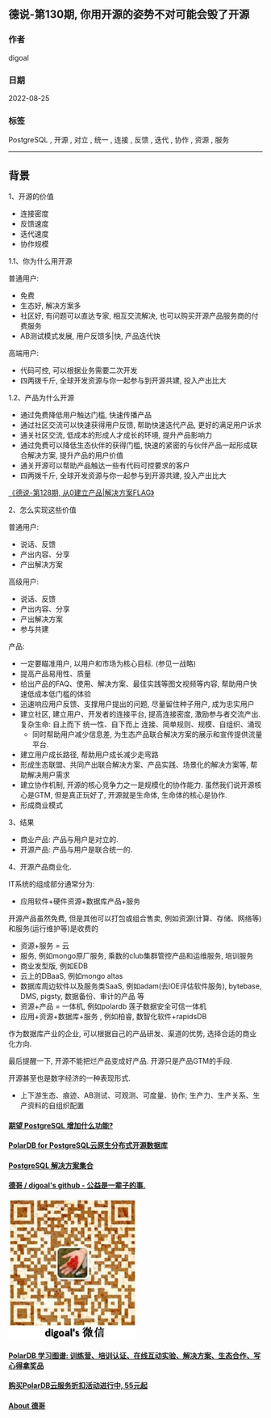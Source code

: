 ## 德说-第130期, 你用开源的姿势不对可能会毁了开源      
                              
### 作者                              
digoal                              
                              
### 日期                              
2022-08-25                            
                              
### 标签                              
PostgreSQL , 开源 , 对立 , 统一 , 连接 , 反馈 , 迭代 , 协作 , 资源 , 服务                  
                              
----                              
                              
## 背景       
    
1、开源的价值    
- 连接密度    
- 反馈速度    
- 迭代速度    
- 协作规模    
    
1\.1、你为什么用开源    
    
普通用户:    
- 免费    
- 生态好, 解决方案多    
- 社区好, 有问题可以直达专家, 相互交流解决, 也可以购买开源产品服务商的付费服务    
- AB测试模式发展, 用户反馈多|快, 产品迭代快    
    
高端用户:    
- 代码可控, 可以根据业务需要二次开发    
- 四两拨千斤, 全球开发资源与你一起参与到开源共建, 投入产出比大    
    
1\.2、产品为什么开源    
- 通过免费降低用户触达门槛, 快速传播产品    
- 通过社区交流可以快速获得用户反馈, 帮助快速迭代产品, 更好的满足用户诉求    
- 通关社区交流, 低成本的形成人才成长的环境, 提升产品影响力    
- 通过免费可以降低生态伙伴的获得门槛, 快速的紧密的与伙伴产品一起形成联合解决方案, 提升产品的用户价值    
- 通关开源可以帮助产品触达一些有代码可控要求的客户    
- 四两拨千斤, 全球开发资源与你一起参与到开源共建, 投入产出比大    
  
[《德说-第128期, 从0建立产品|解决方案FLAG》](../202208/20220824_01.md)  
    
    
2、怎么实现这些价值    
    
普通用户:    
- 说话、反馈    
- 产出内容、分享    
- 产出解决方案    
    
高级用户:    
- 说话、反馈    
- 产出内容、分享    
- 产出解决方案    
- 参与共建    
    
    
产品:    
- 一定要瞄准用户, 以用户和市场为核心目标. (参见一战略)
- 提高产品易用性、质量    
- 给出产品的FAQ、使用、解决方案、最佳实践等图文视频等内容, 帮助用户快速低成本低门槛的体验
- 迅速响应用户反馈、支撑用户提出的问题, 尽量留住种子用户, 成为忠实用户
- 建立社区, 建立用户、开发者的连接平台, 提高连接密度, 激励参与者交流产出.  复杂生命: 自上而下 统一性、自下而上 连接、简单规则、规模、自组织、涌现      
    - 同时帮助用户减少信息差, 为生态产品联合解决方案的展示和宣传提供流量平台.  
- 建立用户成长路径, 帮助用户成长减少走弯路  
- 形成生态联盟、共同产出联合解决方案、产品实践、场景化的解决方案等, 帮助解决用户需求    
- 建立协作机制, 开源的核心竞争力之一是规模化的协作能力. 虽然我们说开源核心是GTM, 但是真正玩好了, 开源就是生命体, 生命体的核心是协作.   
- 形成商业模式     
    
    
3、结果    
- 商业产品: 产品与用户是对立的.     
- 开源产品: 产品与用户是联合统一的.    
    
    
4、开源产品商业化.      
    
IT系统的组成部分通常分为:      
- 应用软件+硬件资源+数据库产品+服务    
    
开源产品虽然免费, 但是其他可以打包或组合售卖, 例如资源(计算、存储、网络等)和服务(运行维护等)是收费的       
- 资源+服务 = 云     
- 服务, 例如mongo原厂服务, 乘数的club集群管控产品和运维服务, 培训服务       
- 商业发型版, 例如EDB     
- 云上的DBaaS, 例如mongo altas     
- 数据库周边软件以及服务类SaaS, 例如adam(去IOE评估软件服务), bytebase, DMS, pigsty, 数据备份、审计的产品 等     
- 资源+产品 = 一体机, 例如polardb 莲子数据安全可信一体机     
- 应用+资源+数据库+服务 , 例如柏睿, 数智化软件+rapidsDB     
    
作为数据库产业的企业, 可以根据自己的产品研发、渠道的优势, 选择合适的商业化方向.     
  
最后提醒一下, 开源不能把烂产品变成好产品. 开源只是产品GTM的手段.  
    
开源甚至也是数字经济的一种表现形式.  
- 上下游生态、痕迹、AB测试、可观测、可度量、协作; 生产力、生产关系、生产资料的自组织配置   
    
  
#### [期望 PostgreSQL 增加什么功能?](https://github.com/digoal/blog/issues/76 "269ac3d1c492e938c0191101c7238216")
  
  
#### [PolarDB for PostgreSQL云原生分布式开源数据库](https://github.com/ApsaraDB/PolarDB-for-PostgreSQL "57258f76c37864c6e6d23383d05714ea")
  
  
#### [PostgreSQL 解决方案集合](https://yq.aliyun.com/topic/118 "40cff096e9ed7122c512b35d8561d9c8")
  
  
#### [德哥 / digoal's github - 公益是一辈子的事.](https://github.com/digoal/blog/blob/master/README.md "22709685feb7cab07d30f30387f0a9ae")
  
  
![digoal's wechat](../pic/digoal_weixin.jpg "f7ad92eeba24523fd47a6e1a0e691b59")
  
  
#### [PolarDB 学习图谱: 训练营、培训认证、在线互动实验、解决方案、生态合作、写心得拿奖品](https://www.aliyun.com/database/openpolardb/activity "8642f60e04ed0c814bf9cb9677976bd4")
  
  
#### [购买PolarDB云服务折扣活动进行中, 55元起](https://www.aliyun.com/activity/new/polardb-yunparter?userCode=bsb3t4al "e0495c413bedacabb75ff1e880be465a")
  
  
#### [About 德哥](https://github.com/digoal/blog/blob/master/me/readme.md "a37735981e7704886ffd590565582dd0")
  
